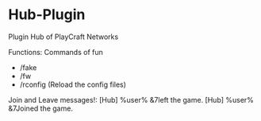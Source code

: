 Hub-Plugin
==========

Plugin Hub of PlayCraft Networks

Functions:
Commands of fun
- /fake
- /fw
- /rconfig (Reload the config files)

Join and Leave messages!:
[Hub] %user% &7left the game.
[Hub] %user% &7Joined the game.
